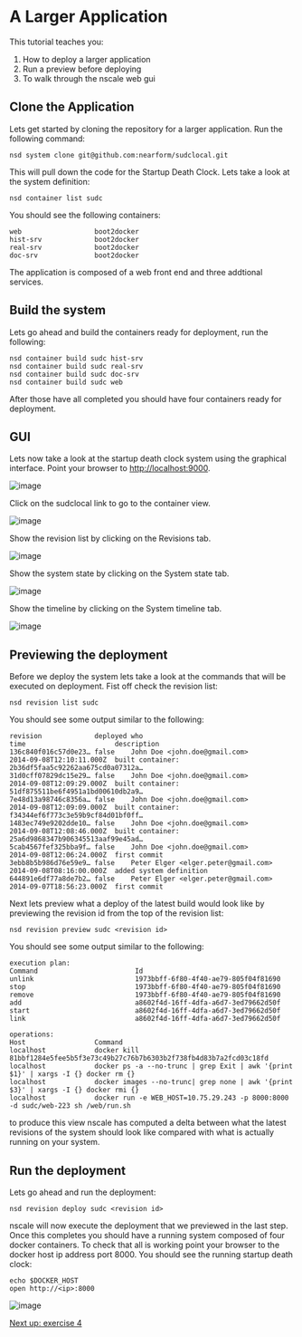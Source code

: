 A Larger Application
=======================

This tutorial teaches you:

1. How to deploy a larger application
2. Run a preview before deploying
2. To walk through the nscale web gui

Clone the Application
---------------------
Lets get started by cloning the repository for a larger application. Run the following command:

	nsd system clone git@github.com:nearform/sudclocal.git

This will pull down the code for the Startup Death Clock. Lets take a look at the system definition:

	nsd container list sudc
	
You should see the following containers:

	web                  boot2docker    
	hist-srv             boot2docker     
	real-srv             boot2docker     
	doc-srv              boot2docker

The application is composed of a web front end and three addtional services.

Build the system
----------------
Lets go ahead and build the containers ready for deployment, run the following:

	nsd container build sudc hist-srv
	nsd container build sudc real-srv
	nsd container build sudc doc-srv
	nsd container build sudc web

After those have all completed you should have four containers ready for deployment.

GUI
---
Lets now take a look at the startup death clock system using the graphical interface. Point your browser to <a href="http://localhost:9000" target="_blank">http://localhost:9000</a>.

![image](https://raw.githubusercontent.com/nearform/nscale-workshop/master/img/systems.png)

Click on the sudclocal link to go to the container view.

![image](https://raw.githubusercontent.com/nearform/nscale-workshop/master/containers.png)

Show the revision list by clicking on the Revisions tab.

![image](https://raw.githubusercontent.com/nearform/nscale-workshop/master/revisions.png)

Show the system state by clicking on the System state tab.

![image](https://raw.githubusercontent.com/nearform/nscale-workshop/master/topology.png)

Show the timeline by clicking on the System timeline tab.

![image](https://raw.githubusercontent.com/nearform/nscale-workshop/master/img/timeline.png)
	
Previewing the deployment
-------------------------
Before we deploy the system lets take a look at the commands that will be executed on deployment. Fist off check the revision list:

	nsd revision list sudc

You should see some output similar to the following:

	revision             deployed who                                                     time                      description                                       
	136c840f016c57d0e23… false    John Doe <john.doe@gmail.com>                           2014-09-08T12:10:11.000Z  built container: 2b36df5faa5c92262aa675cd0a07312a…
	31d0cff07829dc15e29… false    John Doe <john.doe@gmail.com>                           2014-09-08T12:09:29.000Z  built container: 51df875511be6f4951a1bd00610db2a9…
	7e48d13a98746c8356a… false    John Doe <john.doe@gmail.com>                           2014-09-08T12:09:09.000Z  built container: f34344ef6f773c3e59b9cf84d01bf0ff…
	1483ec749e9202dde10… false    John Doe <john.doe@gmail.com>                           2014-09-08T12:08:46.000Z  built container: 25a6d9868347b906345513aaf99e45ad…
	5cab4567fef325bba9f… false    John Doe <john.doe@gmail.com>                           2014-09-08T12:06:24.000Z  first commit                                      
	3ebb8b5b986d76e59e9… false    Peter Elger <elger.peter@gmail.com>                     2014-09-08T08:16:00.000Z  added system definition                           
	644891e6df77a8de7b2… false    Peter Elger <elger.peter@gmail.com>                     2014-09-07T18:56:23.000Z  first commit

Next lets preview what a deploy of the latest build would look like by previewing the revision id from the top of the revision list:

	nsd revision preview sudc <revision id>

You should see some output similar to the following:

	execution plan: 
	Command                        Id                                                
	unlink                         1973bbff-6f80-4f40-ae79-805f04f81690              
	stop                           1973bbff-6f80-4f40-ae79-805f04f81690              
	remove                         1973bbff-6f80-4f40-ae79-805f04f81690              
	add                            a8602f4d-16ff-4dfa-a6d7-3ed79662d50f              
	start                          a8602f4d-16ff-4dfa-a6d7-3ed79662d50f              
	link                           a8602f4d-16ff-4dfa-a6d7-3ed79662d50f              

	operations: 
	Host                 Command                                                                                                                                               
	localhost            docker kill 81bbf1284e5fee5b5f3e73c49b27c76b7b6303b2f738fb4d83b7a2fcd03c18fd                                                                          
	localhost            docker ps -a --no-trunc | grep Exit | awk '{print $1}' | xargs -I {} docker rm {}                                                                     
	localhost            docker images --no-trunc| grep none | awk '{print $3}' | xargs -I {} docker rmi {}                                                                    
	localhost            docker run -e WEB_HOST=10.75.29.243 -p 8000:8000 -d sudc/web-223 sh /web/run.sh

to produce this view nscale has computed a delta between what the latest revisions of the system should look like compared with what is actually running on your system. 

Run the deployment
------------------
Lets go ahead and run the deployment:

	nsd revision deploy sudc <revision id>

nscale will now execute the deployment that we previewed in the last step. Once this completes you should have a running system composed of four docker containers. To check that all is working point your browser to the docker host ip address port 8000. You should see the running startup death clock:

	echo $DOCKER_HOST
	open http://<ip>:8000

![image](https://raw.githubusercontent.com/nearform/nscale-workshop/master/img/sudc.png)

[Next up: exercise 4](https://github.com/nearform/nscale-workshop/blob/master/ex4.md)
